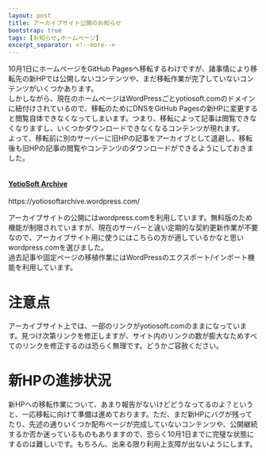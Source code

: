 ```yaml
---
layout: post
title: アーカイブサイト公開のお知らせ
bootstrap: true
tags: [お知らせ,ホームページ]
excerpt_separator: <!--more-->
---
```


10月1日にホームページをGitHub Pagesへ移転するわけですが、諸事情により移転先の新HPでは公開しないコンテンツや、まだ移転作業が完了していないコンテンツがいくつかあります。  
しかしながら、現在のホームページはWordPressごとyotiosoft.comのドメインに紐付けされているので、移転のためにDNSをGitHub Pagesの新HPに変更すると閲覧自体できなくなってしまいます。つまり、移転によって記事は閲覧できなくなりますし、いくつかダウンロードできなくなるコンテンツが現れます。  
よって、移転前に別のサーバーに旧HPの記事をアーカイブとして退避し、移転後も旧HPの記事の閲覧やコンテンツのダウンロードができるようにしておきました。

<!--more-->

<!-- Page Content -->

<div class="container">
  <div class="row">
    <div class="col-lg-6 mb-4">
      <div class="card h-100">
        <a href="#"><img class="card-img-top" src="../../../assets/img/post/スクリーンショット 2021-09-25 22.25.33.png" alt=""></a>
        <div class="card-body">
          <h4 class="card-title">
            <a href="#">YotioSoft Archive</a>
          </h4>
          <p class="card-text">https://yotiosoftarchive.wordpress.com/</p>
        </div>
      </div>
    </div>
  </div>

  <!-- /.row -->

</div>

<!-- /.container -->

アーカイブサイトの公開にはwordpress.comを利用しています。無料版のため機能が制限されていますが、現在のサーバーと違い定期的な契約更新作業が不要なので、アーカイブサイト用に使うにはこちらの方が適しているかなと思いwordpress.comを選びました。  
過去記事や固定ページの移植作業にはWordPressのエクスポート/インポート機能を利用しています。

# 注意点

アーカイブサイト上では、一部のリンクがyotiosoft.comのままになっています。見つけ次第リンクを修正しますが、サイト内のリンクの数が膨大なためすべてのリンクを修正するのは恐らく無理です。どうかご容赦ください。

# 新HPの進捗状況

新HPへの移転作業について、あまり報告がないけどどうなってるのよ？というと、一応移転に向けて準備は進めております。ただ、まだ新HPにバグが残ってたり、先述の通りいくつか配布ページが完成していないコンテンツや、公開継続するか否か迷っているものもありますので、恐らく10月1日までに完璧な状態にするのは難しいです。もちろん、出来る限り利用上支障が出ないようにします。

